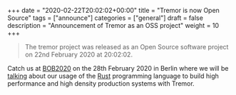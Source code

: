 +++
date = "2020-02-22T20:02:02+00:00"
title = "Tremor is now Open Source"
tags = ["announce"]
categories = ["general"]
draft = false
description = "Announcement of Tremor as an OSS project"
weight = 10
+++

>
> The tremor project was released as an Open Source software project
> on 22nd February 2020 at 20:02:02.
>

Catch us at [BOB2020](https://bobkonf.de/2020/en/) on the 28th February
2020 in Berlin where we will be [talking](https://bobkonf.de/2020/ennis-gies.html) about our usage of the [Rust](https://www.rust-lang.org/) programming language to build high performance and high
density production systems with Tremor.
